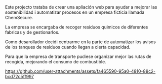 Este projecto trataba de crear una apliación web para ayudar a mejorar las sostenibilidad i automatizar procesos en un empresa ficticia llamada ChemSecure.

La empresa se encargaba de recoger residuos quimicos de diferentes fabricas y de gestionarlos. 

Como desarollador decidi centrarme en la parte de automatizar los avisos de los tanques de residuos cuando llegan a cierta capacidad.

Para que la empresa de transporte pudiese organizar mejor las rutas de recogida,  mejorando el consumo de combustible.

https://github.com/user-attachments/assets/fa465590-95a0-4810-88c2-bcd72c5ff997
